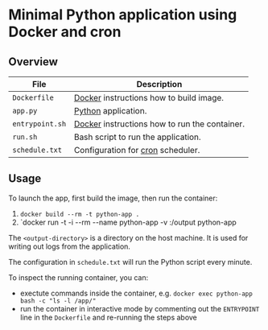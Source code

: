 # Minimal Python application using Docker and cron

## Overview

| File | Description |
|---|---|
| `Dockerfile` | [Docker] instructions how to build image. |
| `app.py` | [Python] application. | 
| `entrypoint.sh` | [Docker] instructions how to run the container.  |
| `run.sh` | Bash script to run the application. |
| `schedule.txt` | Configuration for [cron] scheduler. | 

[docker]: https://www.docker.com
[python]: https://www.python.org
[cron]: https://en.wikipedia.org/wiki/Cron

## Usage
To launch the app, first build the image, then run the container:

1. `docker build --rm -t python-app .`
2. `docker run -t -i --rm --name python-app -v <output-directory>:/output python-app

The `<output-directory>` is a directory on the host machine. It is used for writing out logs from the application.

The configuration in `schedule.txt` will run the Python script every minute.

To inspect the running container, you can: 

* exectute commands inside the container, e.g. `docker exec python-app bash -c "ls -l /app/"`
* run the container in interactive mode by commenting out the `ENTRYPOINT` line in the `Dockerfile` and re-running the steps above 
